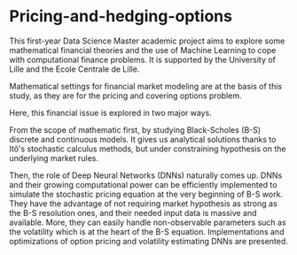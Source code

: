 # Pricing-and-hedging-options

This first-year Data Science Master academic project aims to explore some mathematical financial theories and the use of Machine Learning to cope with computational finance problems. 
It is supported by the University of Lille and the Ecole Centrale de Lille.

Mathematical settings for financial market modeling are at the basis of this study, as they are for the pricing and covering options problem.

Here, this financial issue is explored in two major ways. 

From the scope of mathematic first, by studying Black-Scholes (B-S) discrete and continuous models. It gives us analytical solutions thanks to Itô's stochastic calculus methods, but under constraining hypothesis on the underlying market rules.

Then, the role of Deep Neural Networks (DNNs) naturally comes up. DNNs and their growing computational power can be efficiently implemented to simulate the stochastic pricing equation at the very beginning of B-S work. They have the advantage of not requiring market hypothesis as strong as the B-S resolution ones, and their needed input data is massive and available. More, they can easily handle non-observable parameters such as the volatility which is at the heart of the B-S equation. Implementations and optimizations of option pricing and volatility estimating DNNs are presented.
